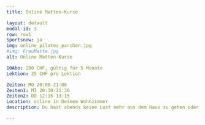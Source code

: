 ```yaml
---
title: Online Matten-Kurse

layout: default
modal-id: 3
row: row1
Sportsnow: ja
img: online_pilates_parchen.jpg
#img: FrauMatte.jpg
alt: Online Matten-Kurse

10Abo: 200 CHF, gültig für 5 Monate
Lektion: 25 CHF pro Lektion

Zeiten: MO 20:00-21:00
Zeiten1: MI 20:30-21:30
Zeiten2: DO 12:15-13:15
Location: online in Deinem Wohnzimmer
description: Du hast abends keine Lust mehr aus dem Haus zu gehen oder suchst eine Sportmöglichkeit tagsüber, die Du ohne grossen Aufwand von zu Hause aus wahrnehmen kannst? Dann sind unsere online-Kurse genau das Richtige für Dich. Suche Dir eine Matte oder weiche Unterlage und wähle Dich per Klick von Deinem Laptop, Tablet oder Mobilephone in den Kurs ein. Es erwartet Dich ein abwechslungsreiches Programm in kleiner Gruppengrösse, das Dich sowohl kräftigt als auch dehnt. Live durchgeführt und per Videostream übertragen. Eine gesunde und individuelle Abwechslung in Deinem Alltag. Eine Lektion dauert 50 Minuten.

---
```

